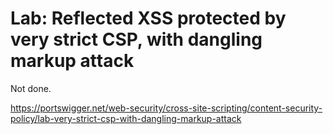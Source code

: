 # Lab: Reflected XSS protected by very strict CSP, with dangling markup attack

Not done.

https://portswigger.net/web-security/cross-site-scripting/content-security-policy/lab-very-strict-csp-with-dangling-markup-attack